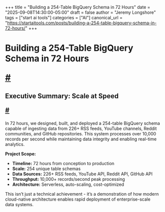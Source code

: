 +++
title = "Building a 254-Table BigQuery Schema in 72 Hours"
date = "2025-09-08T14:30:00-05:00"
draft = false
author = "Jeremy Longshore"
tags = ["start ai tools"]
categories = ["AI"]
canonical_url = "https://startaitools.com/posts/building-a-254-table-bigquery-schema-in-72-hours/"
+++

<h1 id="building-a-254-table-bigquery-schema-in-72-hours">
 Building a 254-Table BigQuery Schema in 72 Hours
<p><a class="anchor" href="#building-a-254-table-bigquery-schema-in-72-hours">#</a></p>
</h1>
<h2 id="executive-summary-scale-at-speed">
 Executive Summary: Scale at Speed
<p><a class="anchor" href="#executive-summary-scale-at-speed">#</a></p>
</h2>
<p>In 72 hours, we designed, built, and deployed a 254-table BigQuery schema capable of ingesting data from 226+ RSS feeds, YouTube channels, Reddit communities, and GitHub repositories. This system processes over 10,000 records per second while maintaining data integrity and enabling real-time analytics.</p>
<p><strong>Project Scope:</strong></p>
<ul>
<li><strong>Timeline:</strong> 72 hours from conception to production</li>
<li><strong>Scale:</strong> 254 unique table schemas</li>
<li><strong>Data Sources:</strong> 226+ RSS feeds, YouTube API, Reddit API, GitHub API</li>
<li><strong>Throughput:</strong> 10,000+ records/second peak processing</li>
<li><strong>Architecture:</strong> Serverless, auto-scaling, cost-optimized</li>
</ul>
<p>This isn’t just a technical achievement - it’s a demonstration of how modern cloud-native architecture enables rapid deployment of enterprise-scale data systems.</p>

